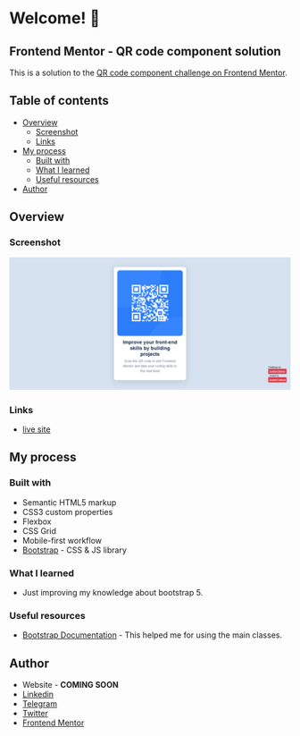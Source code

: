 # Welcome! 👋

## Frontend Mentor - QR code component solution

This is a solution to the [QR code component challenge on Frontend Mentor](https://www.frontendmentor.io/challenges/qr-code-component-iux_sIO_H).

## Table of contents

- [Overview](#overview)
  - [Screenshot](#screenshot)
  - [Links](#links)
- [My process](#my-process)
  - [Built with](#built-with)
  - [What I learned](#what-i-learned)
  - [Useful resources](#useful-resources)
- [Author](#author)

## Overview

### Screenshot

![Screenshot of the challenge](./images/screenshot.png)

### Links

- [live site](https://joe-hsn.github.io/QR-code-component-main/)

## My process

### Built with

- Semantic HTML5 markup
- CSS3 custom properties
- Flexbox
- CSS Grid
- Mobile-first workflow
- [Bootstrap](https://getbootstrap.com/) - CSS & JS library

### What I learned

- Just improving my knowledge about bootstrap 5.

### Useful resources

- [Bootstrap Documentation](https://getbootstrap.com/docs/5.1/getting-started/introduction/) - This helped me for using the main classes.

## Author

- Website - **COMING SOON**
- [Linkedin](https://www.linkedin.com/in/joe-hsn/)
- [Telegram](https://t.me/Joe_Hsn)
- [Twitter](https://www.twitter.com/Jo_Hsn)
- [Frontend Mentor](https://www.frontendmentor.io/profile/Joe-Hsn)
